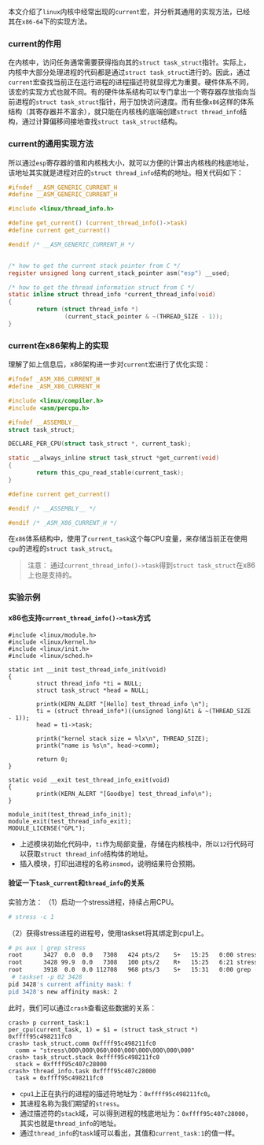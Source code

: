 本文介绍了`linux`内核中经常出现的`current`宏，并分析其通用的实现方法，已经其在`x86-64`下的实现方法。

### current的作用

在内核中，访问任务通常需要获得指向其的`struct task_struct`指针。实际上，内核中大部分处理进程的代码都是通过`struct task_struct`进行的。因此，通过`current`宏查找当前正在运行进程的进程描述符就显得尤为重要。硬件体系不同，该宏的实现方式也就不同。有的硬件体系结构可以专门拿出一个寄存器存放指向当前进程的`struct task_struct`指针，用于加快访问速度。而有些像`x86`这样的体系结构（其寄存器并不富余），就只能在内核栈的底端创建`struct thread_info`结构，通过计算偏移间接地查找`struct task_struct`结构。

### current的通用实现方法

所以通过`esp`寄存器的值和内核栈大小，就可以方便的计算出内核栈的栈底地址，该地址其实就是进程对应的`struct thread_info`结构的地址。相关代码如下：

```c
#ifndef __ASM_GENERIC_CURRENT_H
#define __ASM_GENERIC_CURRENT_H

#include <linux/thread_info.h>

#define get_current() (current_thread_info()->task)
#define current get_current()

#endif /* __ASM_GENERIC_CURRENT_H */


/* how to get the current stack pointer from C */ 
register unsigned long current_stack_pointer asm("esp") __used; 

/* how to get the thread information struct from C */ 
static inline struct thread_info *current_thread_info(void)                 
{
        return (struct thread_info *)
                (current_stack_pointer & ~(THREAD_SIZE - 1));
}
```

### current在x86架构上的实现

理解了如上信息后，x86架构进一步对`current`宏进行了优化实现：

```c
#ifndef _ASM_X86_CURRENT_H
#define _ASM_X86_CURRENT_H

#include <linux/compiler.h>
#include <asm/percpu.h>

#ifndef __ASSEMBLY__
struct task_struct;

DECLARE_PER_CPU(struct task_struct *, current_task);

static __always_inline struct task_struct *get_current(void)
{
        return this_cpu_read_stable(current_task);
}

#define current get_current()

#endif /* __ASSEMBLY__ */

#endif /* _ASM_X86_CURRENT_H */
```

在`x86`体系结构中，使用了`current_task`这个每CPU变量，来存储当前正在使用`cpu`的进程的`struct task_struct`。

> 注意： 通过`current_thread_info()->task`得到`struct task_struct`在x86上也是支持的。

### 实验示例

#### x86也支持`current_thread_info()->task`方式

```c?linenums
#include <linux/module.h>
#include <linux/kernel.h>
#include <linux/init.h>
#include <linux/sched.h>

static int __init test_thread_info_init(void)
{
        struct thread_info *ti = NULL;
        struct task_struct *head = NULL;

        printk(KERN_ALERT "[Hello] test_thread_info \n");
        ti = (struct thread_info*)((unsigned long)&ti & ~(THREAD_SIZE - 1));
        head = ti->task;

        printk("kernel stack size = %lx\n", THREAD_SIZE);
        printk("name is %s\n", head->comm);

        return 0;
}

static void __exit test_thread_info_exit(void)
{
        printk(KERN_ALERT "[Goodbye] test_thread_info\n");
}

module_init(test_thread_info_init);
module_exit(test_thread_info_exit);
MODULE_LICENSE("GPL");
```
* 上述模块初始化代码中，`ti`作为局部变量，存储在内核栈中，所以`12`行代码可以获取`struct thread_info`结构体的地址。
* 插入模块，打印出进程的名称`insmod`，说明结果符合预期。

#### 验证一下`task_current`和`thread_info`的关系

实验方法：
（1）启动一个stress进程，持续占用CPU。

```bash
# stress -c 1
```

（2）获得stress进程的进程号，使用taskset将其绑定到cpu1上。

```bash
# ps aux | grep stress
root      3427  0.0  0.0   7308   424 pts/2    S+   15:25   0:00 stress -c 1
root      3428 99.9  0.0   7308   100 pts/2    R+   15:25   6:21 stress -c 1
root      3918  0.0  0.0 112708   968 pts/3    S+   15:31   0:00 grep --color=auto stress
 # taskset -p 02 3428
pid 3428's current affinity mask: f
pid 3428's new affinity mask: 2
```

此时，我们可以通过`crash`查看这些数据的关系：
```
crash> p current_task:1
per_cpu(current_task, 1) = $1 = (struct task_struct *) 0xffff95c498211fc0
crash> task_struct.comm 0xffff95c498211fc0
  comm = "stress\000\000\060\000\000\000\000\000\000"
crash> task_struct.stack 0xffff95c498211fc0
  stack = 0xffff95c407c28000
crash> thread_info.task 0xffff95c407c28000
  task = 0xffff95c498211fc0 
```
* `cpu1`上正在执行的进程的描述符地址为：`0xffff95c498211fc0`。
* 其进程名称为我们期望的`stress`。
* 通过描述符的`stack`域，可以得到进程的栈底地址为：`0xffff95c407c28000`，其实也就是`thread_info`的地址。
* 通过`thread_info`的`task`域可以看出，其值和`current_task:1`的值一样。
